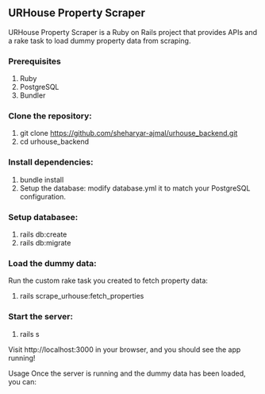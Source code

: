 ## URHouse Property Scraper
URHouse Property Scraper is a Ruby on Rails project that provides APIs and a rake task to load dummy property data from scraping.

### Prerequisites
1. Ruby
2. PostgreSQL
3. Bundler


### Clone the repository:
1. git clone https://github.com/sheharyar-ajmal/urhouse_backend.git
2. cd urhouse_backend

### Install dependencies:
1. bundle install
2. Setup the database: modify database.yml it to match your PostgreSQL configuration.

### Setup databasee:
1. rails db:create
2. rails db:migrate

### Load the dummy data:

Run the custom rake task you created to fetch property data:
1. rails scrape_urhouse:fetch_properties

### Start the server:
1. rails s

Visit http://localhost:3000 in your browser, and you should see the app running!

Usage
Once the server is running and the dummy data has been loaded, you can:
